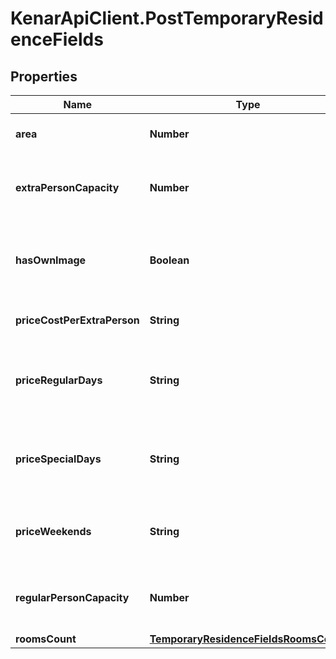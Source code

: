 # KenarApiClient.PostTemporaryResidenceFields

## Properties

Name | Type | Description | Notes
------------ | ------------- | ------------- | -------------
**area** | **Number** | Area of the residence in square meters | [optional] 
**extraPersonCapacity** | **Number** | Number of allowed extra people that can stay in the residence | [optional] 
**hasOwnImage** | **Boolean** | Whether the images are of the property itself and not decorative/stock photos. | [optional] 
**priceCostPerExtraPerson** | **String** | Cost per extra person per night in Toman | [optional] 
**priceRegularDays** | **String** | Price of the residence for regular days (Saturday to Tuesday) in Toman | [optional] 
**priceSpecialDays** | **String** | Price of the residence for special days (holidays and occasions) in Toman | [optional] 
**priceWeekends** | **String** | Price of the residence for weekends (Wednesday to Friday) in Toman | [optional] 
**regularPersonCapacity** | **Number** | Number of allowed regular people that can stay in the residence | [optional] 
**roomsCount** | [**TemporaryResidenceFieldsRoomsCount**](TemporaryResidenceFieldsRoomsCount.md) |  | [optional] 


